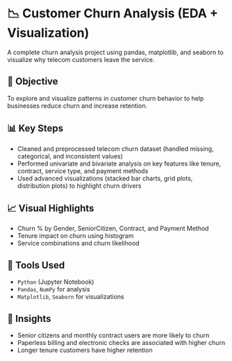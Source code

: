 # 📉 Customer Churn Analysis (EDA + Visualization)

A complete churn analysis project using pandas, matplotlib, and seaborn to visualize why telecom customers leave the service.

## 📌 Objective  

To explore and visualize patterns in customer churn behavior to help businesses reduce churn and increase retention.

## 📊 Key Steps  

- Cleaned and preprocessed telecom churn dataset (handled missing, categorical, and inconsistent values)
- Performed univariate and bivariate analysis on key features like tenure, contract, service type, and payment methods
- Used advanced visualizations (stacked bar charts, grid plots, distribution plots) to highlight churn drivers

## 📈 Visual Highlights  

- Churn % by Gender, SeniorCitizen, Contract, and Payment Method  
- Tenure impact on churn using histogram  
- Service combinations and churn likelihood  

## 🧠 Tools Used  

- `Python` (Jupyter Notebook)  
- `Pandas`, `NumPy` for analysis  
- `Matplotlib`, `Seaborn` for visualizations  



## 🧠 Insights  

- Senior citizens and monthly contract users are more likely to churn  
- Paperless billing and electronic checks are associated with higher churn  
- Longer tenure customers have higher retention  
